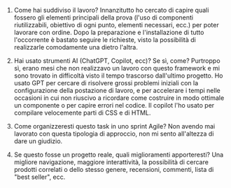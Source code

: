 1. Come hai suddiviso il lavoro?
  Innanzitutto ho cercato di capire quali fossero gli elementi principali della prova (l'uso di componenti riutilizzabili, obiettivo di ogni punto, elementi necessari, ecc.)
per poter lavorare con ordine. Dopo la preparazione e l'installazione di tutto l'occorrente è bastato seguire le richieste, visto la possibilità di realizzarle comodamente 
una dietro l'altra.

2. Hai usato strumenti AI (ChatGPT, Copilot, ecc)? Se sì, come?
  Purtroppo sì, erano mesi che non realizzavo un lavoro con questo framework e mi sono trovato in difficoltà visto il tempo trascorso dall'ultimo progetto.
  Ho usato GPT per cercare di risolvere grossi problemi iniziali con la configurazione della postazione di lavoro, e per accelerare i tempi nelle occasioni in cui non 
riuscivo a ricordare come costruire in modo ottimale un componente o per capire errori nel codice. Il copilot l'ho usato per compilare velocemente parti di CSS e di HTML.

3. Come organizzeresti questo task in uno sprint Agile?
  Non avendo mai lavorato con questa tipologia di approccio, non mi sento all'altezza di dare un giudizio. 

4. Se questo fosse un progetto reale, quali miglioramenti apporteresti?
  Una migliore navigazione, maggiore interattività, la possibilità di cercare prodotti correlati o dello stesso genere, recensioni, commenti, lista di "best seller", ecc.
